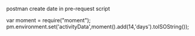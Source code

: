 postman create date in pre-request script

var moment = require("moment");
pm.environment.set('activityData',moment().add(14,'days').toISOString());
